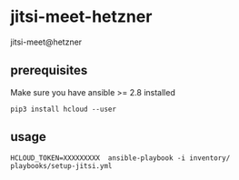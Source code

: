 # jitsi-meet-hetzner
jitsi-meet@hetzner

## prerequisites

Make sure you have ansible >= 2.8 installed
```
pip3 install hcloud --user
```

## usage

```
HCLOUD_TOKEN=XXXXXXXXX  ansible-playbook -i inventory/  playbooks/setup-jitsi.yml
```
